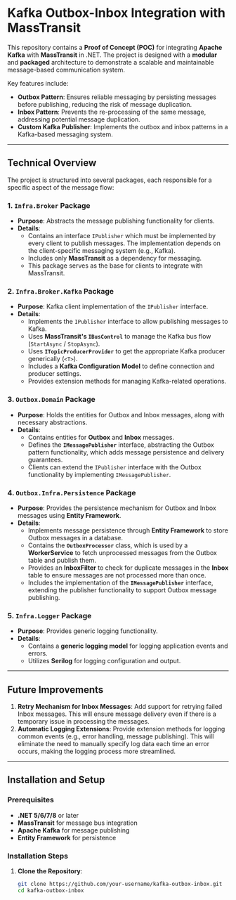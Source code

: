 # Kafka Outbox-Inbox Integration with MassTransit

This repository contains a **Proof of Concept (POC)** for integrating **Apache Kafka** with **MassTransit** in .NET. The project is designed with a **modular** and **packaged** architecture to demonstrate a scalable and maintainable message-based communication system.

Key features include:
- **Outbox Pattern**: Ensures reliable messaging by persisting messages before publishing, reducing the risk of message duplication.
- **Inbox Pattern**: Prevents the re-processing of the same message, addressing potential message duplication.
- **Custom Kafka Publisher**: Implements the outbox and inbox patterns in a Kafka-based messaging system.

---

## Technical Overview

The project is structured into several packages, each responsible for a specific aspect of the message flow:

### 1. **`Infra.Broker` Package**
   - **Purpose**: Abstracts the message publishing functionality for clients.
   - **Details**: 
     - Contains an interface `IPublisher` which must be implemented by every client to publish messages. The implementation depends on the client-specific messaging system (e.g., Kafka).
     - Includes only **MassTransit** as a dependency for messaging.
     - This package serves as the base for clients to integrate with MassTransit.

### 2. **`Infra.Broker.Kafka` Package**
   - **Purpose**: Kafka client implementation of the `IPublisher` interface.
   - **Details**: 
     - Implements the `IPublisher` interface to allow publishing messages to Kafka.
     - Uses **MassTransit's `IBusControl`** to manage the Kafka bus flow (`StartAsync` / `StopAsync`).
     - Uses **`ITopicProducerProvider`** to get the appropriate Kafka producer generically (`<T>`).
     - Includes a **Kafka Configuration Model** to define connection and producer settings.
     - Provides extension methods for managing Kafka-related operations.

### 3. **`Outbox.Domain` Package**
   - **Purpose**: Holds the entities for Outbox and Inbox messages, along with necessary abstractions.
   - **Details**:
     - Contains entities for **Outbox** and **Inbox** messages.
     - Defines the **`IMessagePublisher`** interface, abstracting the Outbox pattern functionality, which adds message persistence and delivery guarantees.
     - Clients can extend the `IPublisher` interface with the Outbox functionality by implementing `IMessagePublisher`.

### 4. **`Outbox.Infra.Persistence` Package**
   - **Purpose**: Provides the persistence mechanism for Outbox and Inbox messages using **Entity Framework**.
   - **Details**:
     - Implements message persistence through **Entity Framework** to store Outbox messages in a database.
     - Contains the **`OutboxProcessor`** class, which is used by a **WorkerService** to fetch unprocessed messages from the Outbox table and publish them.
     - Provides an **InboxFilter** to check for duplicate messages in the **Inbox** table to ensure messages are not processed more than once.
     - Includes the implementation of the **`IMessagePublisher`** interface, extending the publisher functionality to support Outbox message publishing.

### 5. **`Infra.Logger` Package**
   - **Purpose**: Provides generic logging functionality.
   - **Details**:
     - Contains a **generic logging model** for logging application events and errors.
     - Utilizes **Serilog** for logging configuration and output.

---

## Future Improvements

1. **Retry Mechanism for Inbox Messages**: Add support for retrying failed Inbox messages. This will ensure message delivery even if there is a temporary issue in processing the messages.
2. **Automatic Logging Extensions**: Provide extension methods for logging common events (e.g., error handling, message publishing). This will eliminate the need to manually specify log data each time an error occurs, making the logging process more streamlined.

---

## Installation and Setup

### Prerequisites
- **.NET 5/6/7/8** or later
- **MassTransit** for message bus integration
- **Apache Kafka** for message publishing
- **Entity Framework** for persistence

### Installation Steps

1. **Clone the Repository**:
   ```bash
   git clone https://github.com/your-username/kafka-outbox-inbox.git
   cd kafka-outbox-inbox

